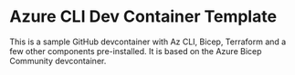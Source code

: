 # Azure CLI Dev Container Template
This is a sample GitHub devcontainer with Az CLI, Bicep, Terraform and a few other components pre-installed. It is based on the Azure Bicep Community devcontainer.
